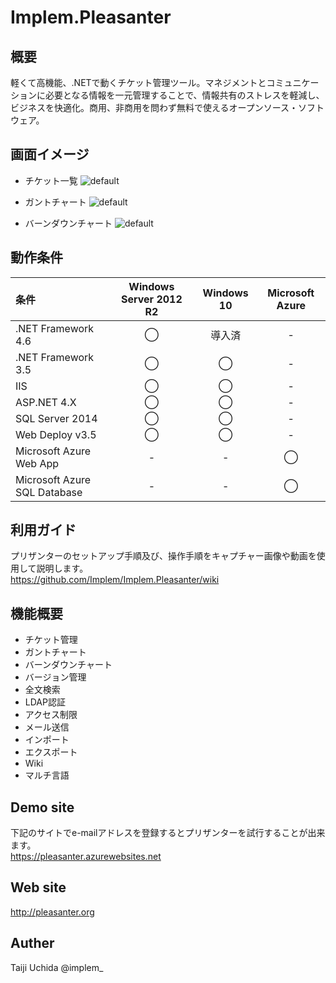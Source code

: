 # Implem.Pleasanter
## 概要
軽くて高機能、.NETで動くチケット管理ツール。マネジメントとコミュニケーションに必要となる情報を一元管理することで、情報共有のストレスを軽減し、ビジネスを快適化。商用、非商用を問わず無料で使えるオープンソース・ソフトウェア。

## 画面イメージ
* チケット一覧
![default](https://cloud.githubusercontent.com/assets/12204265/15035273/2bcd5f88-12bb-11e6-9720-85503693ca3d.gif)

* ガントチャート
![default](https://cloud.githubusercontent.com/assets/12204265/15035400/7f81971a-12bc-11e6-9fc4-3376b4c23bf0.gif)

* バーンダウンチャート
![default](https://cloud.githubusercontent.com/assets/12204265/15035467/2a464e70-12bd-11e6-82dd-a5529b43776b.gif)

## 動作条件
|条件|Windows Server 2012 R2|Windows 10|Microsoft Azure|
|:--|:--:|:--:|:--:|
|.NET Framework 4.6|◯|導入済|-|
|.NET Framework 3.5|◯|◯|-|
|IIS|◯|◯|-|
|ASP.NET 4.X|◯|◯|-|
|SQL Server 2014|◯|◯|-|
|Web Deploy v3.5|◯|◯|-|
|Microsoft Azure Web App|-|-|◯|
|Microsoft Azure SQL Database|-|-|◯|

## 利用ガイド
プリザンターのセットアップ手順及び、操作手順をキャプチャー画像や動画を使用して説明します。  
https://github.com/Implem/Implem.Pleasanter/wiki

## 機能概要
- チケット管理
- ガントチャート
- バーンダウンチャート
- バージョン管理
- 全文検索
- LDAP認証
- アクセス制限
- メール送信
- インポート
- エクスポート
- Wiki
- マルチ言語

## Demo site
下記のサイトでe-mailアドレスを登録するとプリザンターを試行することが出来ます。  
https://pleasanter.azurewebsites.net

## Web site
http://pleasanter.org

## Auther
Taiji Uchida @implem_
